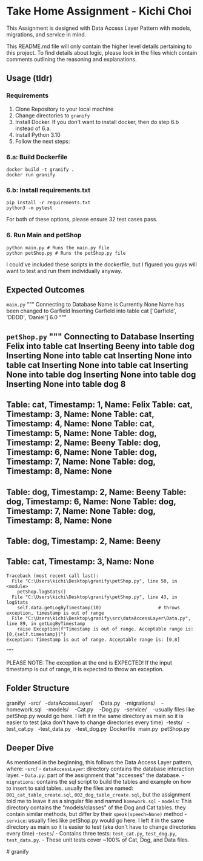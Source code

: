 # Take Home Assignment - Kichi Choi ##

This Assignment is designed with Data Access Layer Pattern with models, migrations, and service in mind.

This README.md file will only contain the higher level details pertaining to this project. To find details about logic, please look in the files which contain comments outlining the reasoning and explanations.

## Usage (tldr) ##

### Requirements ###
1. Clone Repository to your local machine
2. Change directories to `granify`
3. Install Docker. If you don't want to install docker, then do step 6.b instead of 6.a.
4. Install Python 3.10
5. Follow the next steps:

### 6.a: Build Dockerfile ###
```
docker build -t granify .
docker run granify
```

### 6.b: Install requirements.txt ###

```
pip install -r requirements.txt
python3 -m pytest
```

For both of these options, please ensure 32 test cases pass.

### 6. Run Main and petShop ###
```
python main.py # Runs the main.py file
python petShop.py # Runs the petShop.py file
```

I could've included these scripts in the dockerfile, but I figured you guys will want to test and run them individually anyway.


## Expected Outcomes ##
```main.py```
"""
Connecting to Database
Name is Currently None
Name has been changed to Garfield
Inserting Garfield into table cat
['Garfield', 'DDDD', 'Daniel']
6.0
"""

```petShop.py```
"""
Connecting to Database
Inserting Felix into table cat
Inserting Beeny into table dog
Inserting None into table cat
Inserting None into table cat
Inserting None into table cat
Inserting None into table dog
Inserting None into table dog
Inserting None into table dog
8
---------------------------------------
Table: cat, Timestamp: 1, Name: Felix
Table: cat, Timestamp: 3, Name: None
Table: cat, Timestamp: 4, Name: None
Table: cat, Timestamp: 5, Name: None
Table: dog, Timestamp: 2, Name: Beeny
Table: dog, Timestamp: 6, Name: None
Table: dog, Timestamp: 7, Name: None
Table: dog, Timestamp: 8, Name: None
---------------------------------------
Table: dog, Timestamp: 2, Name: Beeny
Table: dog, Timestamp: 6, Name: None
Table: dog, Timestamp: 7, Name: None
Table: dog, Timestamp: 8, Name: None
---------------------------------------
Table: dog, Timestamp: 2, Name: Beeny
---------------------------------------
Table: cat, Timestamp: 3, Name: None
---------------------------------------
```
Traceback (most recent call last):
  File "C:\Users\kichi\Desktop\granify\petShop.py", line 50, in <module>
    petShop.logStats()
  File "C:\Users\kichi\Desktop\granify\petShop.py", line 43, in logStats
    self.data.getLogByTimestamp(10)                     # throws exception, timestamp is out of range
  File "C:\Users\kichi\Desktop\granify\src\dataAccessLayer\Data.py", line 89, in getLogByTimestamp
    raise Exception(f"Timestamp is out of range. Acceptable range is: [0,{self.timestamp}]")
Exception: Timestamp is out of range. Acceptable range is: [0,8]
```
"""

PLEASE NOTE:
The exception at the end is EXPECTED! If the input timestamp is out of range, it is expected to throw an exception.

## Folder Structure ##
granify/
    &nbsp;-src/
        &nbsp;&nbsp;-dataAccessLayer/
            &nbsp;&nbsp;&nbsp;-Data.py
        &nbsp;&nbsp;-migrations/
            &nbsp;&nbsp;&nbsp;-homework.sql
        &nbsp;&nbsp;-models/
            &nbsp;&nbsp;&nbsp;-Cat.py
            &nbsp;&nbsp;&nbsp;-Dog.py
        &nbsp;&nbsp;-service/
            &nbsp;&nbsp;&nbsp;-usually files like petShop.py would go here. I left it in the same directory as main so it is easier to test (aka don't have to change directories every time)
    &nbsp;-tests/
        &nbsp;&nbsp;-test_cat.py
        &nbsp;&nbsp;-test_data.py
        &nbsp;&nbsp;-test_dog.py
    &nbsp;Dockerfile
    &nbsp;main.py
    &nbsp;petShop.py

## Deeper Dive ##
As mentioned in the beginning, this follows the Data Access Layer pattern, where:
-`src`/
    - `dataAccessLayer`: directory contains the database interaction layer.
        - `Data.py`: part of the assignment that "accesses" the database.
    - `migrations`: contains the sql script to build the tables and example on how to insert to said tables. usually the files are named: `001_cat_table_create.sql`, `002_dog_table_create.sql`, but the assignment told me to leave it as a singular file and named `homework.sql`
    - `models`: This directory contains the "models/classes" of the Dog and Cat tables. they contain similar methods, but differ by their `speak(speech=None)` method
    - `service`: usually files like petShop.py would go here. I left it in the same directory as main so it is easier to test (aka don't have to change directories every time)
-`tests`/
    - Contains three tests: `test_cat.py`, `test_dog.py`, `test_data.py`.
    - These unit tests cover ~100% of Cat, Dog, and Data files.



#   g r a n i f y 
 
 